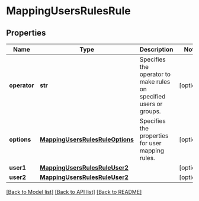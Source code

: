# MappingUsersRulesRule

## Properties
Name | Type | Description | Notes
------------ | ------------- | ------------- | -------------
**operator** | **str** | Specifies the operator to make rules on specified users or groups. | [optional] 
**options** | [**MappingUsersRulesRuleOptions**](MappingUsersRulesRuleOptions.md) | Specifies the properties for user mapping rules. | [optional] 
**user1** | [**MappingUsersRulesRuleUser2**](MappingUsersRulesRuleUser2.md) |  | [optional] 
**user2** | [**MappingUsersRulesRuleUser2**](MappingUsersRulesRuleUser2.md) |  | [optional] 

[[Back to Model list]](../README.md#documentation-for-models) [[Back to API list]](../README.md#documentation-for-api-endpoints) [[Back to README]](../README.md)


